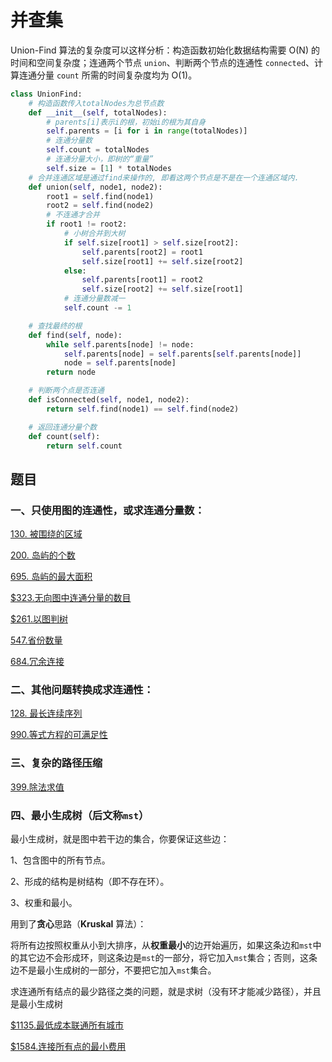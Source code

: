 # 并查集

Union-Find 算法的复杂度可以这样分析：构造函数初始化数据结构需要 O(N) 的时间和空间复杂度；连通两个节点 `union`、判断两个节点的连通性 `connected`、计算连通分量 `count` 所需的时间复杂度均为 O(1)。

```python
class UnionFind:
    # 构造函数传入totalNodes为总节点数
    def __init__(self, totalNodes):
        # parents[i]表示i的根，初始i的根为其自身
        self.parents = [i for i in range(totalNodes)]
        # 连通分量数
        self.count = totalNodes
        # 连通分量大小，即树的“重量”
        self.size = [1] * totalNodes
    # 合并连通区域是通过find来操作的, 即看这两个节点是不是在一个连通区域内.
    def union(self, node1, node2):
        root1 = self.find(node1)
        root2 = self.find(node2)
        # 不连通才合并
        if root1 != root2:
          	# 小树合并到大树
            if self.size[root1] > self.size[root2]:
                self.parents[root2] = root1
                self.size[root1] += self.size[root2]
            else:
                self.parents[root1] = root2
                self.size[root2] += self.size[root1]
            # 连通分量数减一
            self.count -= 1

    # 查找最终的根
    def find(self, node):
        while self.parents[node] != node:
            self.parents[node] = self.parents[self.parents[node]]
            node = self.parents[node]
        return node

    # 判断两个点是否连通
    def isConnected(self, node1, node2):
        return self.find(node1) == self.find(node2)

    # 返回连通分量个数
    def count(self):
        return self.count
```

## 题目

### 一、只使用图的连通性，或求连通分量数：

[130. 被围绕的区域](1-200/130.-bei-wei-rao-de-qu-yu.md)

[200. 岛屿的个数](1-200/200.-dao-yu-de-ge-shu.md)

[695. 岛屿的最大面积](601-800/695.-dao-yu-de-zui-da-mian-ji.md)

[$323.无向图中连通分量的数目](201-400/323.无向图中连通分量的数目.md)

[$261.以图判树](201-400/261.以图判树.md)

[547.省份数量](401-600/547.省份数量.md)

[684.冗余连接](601-800/684.冗余连接.md)

### 二、其他问题转换成求连通性：

[128. 最长连续序列](1-200/128.-zui-chang-lian-xu-xu-lie.md)

[990.等式方程的可满足性](801-1000/990.等式方程的可满足性.md)

### 三、复杂的路径压缩

[399.除法求值](201-400/399.除法求值.md)

### 四、最小生成树（后文称`mst`）

最小生成树，就是图中若干边的集合，你要保证这些边：

1、包含图中的所有节点。

2、形成的结构是树结构（即不存在环）。

3、权重和最小。

用到了**贪心**思路（**Kruskal** 算法）：

将所有边按照权重从小到大排序，从**权重最小**的边开始遍历，如果这条边和`mst`中的其它边不会形成环，则这条边是`mst`的一部分，将它加入`mst`集合；否则，这条边不是最小生成树的一部分，不要把它加入`mst`集合。

求连通所有结点的最少路径之类的问题，就是求树（没有环才能减少路径），并且是最小生成树

[$1135.最低成本联通所有城市](1001-2000/1135.最低成本联通所有城市.md)

[$1584.连接所有点的最小费用](1001-2000/1584.连接所有点的最小费用.md)
